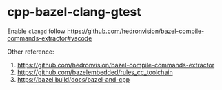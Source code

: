 # cpp-bazel-clang-gtest

Enable `clangd` follow 
https://github.com/hedronvision/bazel-compile-commands-extractor#vscode

Other reference:
1. https://github.com/hedronvision/bazel-compile-commands-extractor
1. https://github.com/bazelembedded/rules_cc_toolchain
1. https://bazel.build/docs/bazel-and-cpp
